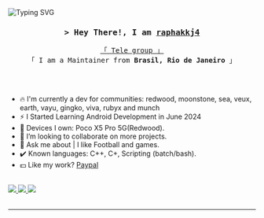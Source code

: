 <img src="https://readme-typing-svg.herokuapp.com?font=Fira+Code&weight=500&size=30&pause=1000&color=800080&width=600&height=60&lines=Hey+There!%2C+%F0%9F%91%8B;Nice+to+meet+you....%F0%9F%98%87;I+am+raphakkj4%2C+%F0%9F%97%BF;From+Brasil%2C+RJ+🇧🇷" alt="Typing SVG" />
</a>
</h1>

<!--
<h2 align="center">
  Welcome to rapha repos!
  <img src="https://media.giphy.com/media/hvRJCLFzcasrR4ia7z/giphy.gif" width="28">
</h2>
-->

<!--
<p align="center">
  <a href="https://github.com/raphakkj4"><img src="https://readme-typing-svg.herokuapp.com/?lines=Self%20Taught%20Programmer;Front%20End%20Developer;1.5%2B%20years%20of%20coding%20experience;Always%20learning%20new%20things&center=true&width=380&height=45"></a>
</p>

 -->

<!-- Intro  -->
<h3 align="center">
        <samp>&gt; Hey There!, I am
                <b><a target="_blank" href="https://t.me/raphakkj4">raphakkj4</a></b>
        </samp>
</h3>


<p align="center"> 
  <samp>
   <a href="https://t.me/chathawkeye" target="_blank">「 Tele group 」</a>
    <br>
    「 I am a Maintainer from <b>Brasil, Rio de Janeiro</b> 」
    <br>
    <br>
  </samp>
</p>

<br />

- 🔥 I'm currently a dev for communities: redwood, moonstone, sea, veux, earth, vayu, gingko, viva, rubyx and munch
- ⚡️ I Started Learning Android Development in June 2024
- 📱 Devices I own: Poco X5 Pro 5G(Redwood).
- 👯 I’m looking to collaborate on more projects.
- 💬 Ask me about | I like Football and games.
- ✔️ Known languages: C++, C+, Scripting (batch/bash).
- 💵 Like my work? [Paypal](https://www.paypal.com/donate/?business=raphaelfox583@gmail.com&currency_code=BRL)
<br>
<a href="mailto: raphaelfox583@gmail.com" target="_blank">
<img src="https://img.shields.io/badge/Gmail-D14836?style=for-the-badge&logo=gmail&logoColor=white" />
</a>
<a href="https://t.me/raphakkj4" target="_blank">
<img src="https://img.shields.io/badge/Telegram-2CA5E0.svg?style=for-the-badge&logo=telegram&logoColor=white" />
</a>
<a href="https://www.paypal.com/donate/?business=raphaelfox583@gmail.com&currency_code=BRL" target="_blank">
</a>
</a>
<img src="https://img.shields.io/badge/PayPal-00457C?style=for-the-badge&logo=paypal&logoColor=white" />
</a>
<br/>
<br/>
<hr/>
<br/>
